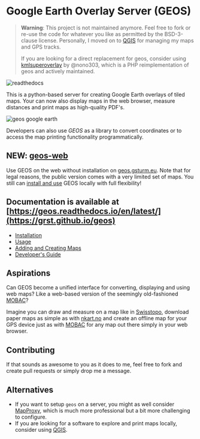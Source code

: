 # Google Earth Overlay Server (GEOS)

> **Warning**: This project is not maintained anymore. Feel free to fork or re-use the code for whatever you like as permitted by the BSD-3-clause license. Personally, I moved on to [QGIS](https://qgis.org/) for
> managing my maps and GPS tracks. 
>
> If you are looking for a direct replacement for geos, consider using [kmlsuperoverlay](https://github.com/nono303/kmlsuperoverlay) by @nono303, 
> which is a PHP reimplementation of geos and actively maintained. 

![readthedocs](https://readthedocs.org/projects/geos/badge/?version=latest&style=flat)

This is a python-based server for creating Google Earth overlays
of tiled maps. Your can now also display maps in the web browser,
measure distances and print maps as high-quality PDF's.

![geos google earth](doc/_static/ge-places.png)

Developers can also use *GEOS* as a library to convert coordinates
or to access the map printing functionality programmatically.

## **NEW**: [geos-web](http://geos.gsturm.eu/)
Use GEOS on the web without installation on [geos.gsturm.eu](http://geos.gsturm.eu/).
Note that for legal reasons, the public version comes with a very limited set of maps.
You still can [install and use](https://geos.readthedocs.io/en/latest/) GEOS locally with full flexibility!

## Documentation is available at [https://geos.readthedocs.io/en/latest/](https://grst.github.io/geos)
* [Installation](https://geos.readthedocs.io/en/latest/users.html#installation)
* [Usage](https://geos.readthedocs.io/en/latest/users.html#usage)
* [Adding and Creating Maps](https://geos.readthedocs.io/en/latest/users.html#more-maps)
* [Developer's Guide](https://geos.readthedocs.io/en/latest/developers.html)

## Aspirations
Can GEOS become a unified interface for converting, displaying and using web maps?
Like a web-based version of the seemingly old-fashioned [MOBAC](http://mobac.sourceforge.net)?

Imagine you can draw and measure on a map like in [Swisstopo](https://map.geo.admin.ch), download paper maps
as simple as with [nkart.no](http://www.nkart.no/) and create an offline map for your GPS device just as
with [MOBAC](http://mobac.sourceforge.net) for any map out there simply in your web browser.

## Contributing
If that sounds as awesome to you as it does to me, feel free to fork and create
pull requests or simply drop me a message.

## Alternatives
 * If you want to setup `geos` on a server, you might as well consider [MapProxy](https://mapproxy.org), which is much more professional but a bit more challenging to configure.
 * If you are looking for a software to explore and print maps locally, consider
   using [QGIS](https://www.qgis.org/de/site/). 

